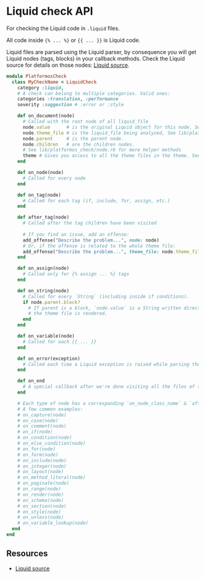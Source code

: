 # Liquid check API

For checking the Liquid code in `.liquid` files.

All code inside `{% ... %}` or `{{ ... }}` is Liquid code.

Liquid files are parsed using the Liquid parser, by consequence you will get Liquid nodes (tags, blocks) in your callback methods. Check the Liquid source for details on those nodes: [Liquid source][liquidsource].


```ruby
module PlatformosCheck
  class MyCheckName < LiquidCheck
    category :liquid,
    # A check can belong to multiple categories. Valid ones:
    categories :translation, :performance
    severity :suggestion # :error or :style

    def on_document(node)
      # Called with the root node of all liquid_file
      node.value      # is the original Liquid object for this node. See Liquid source code for details.
      node.theme_file # is the liquid_file being analyzed, See lib/platformos_check/liquid_file.rb.
      node.parent     # is the parent node.
      node.children   # are the children nodes.
      # See lib/platformos_check/node.rb for more helper methods
      theme # Gives you access to all the theme files in the theme. See lib/platformos_check/theme.rb.
    end

    def on_node(node)
      # Called for every node
    end

    def on_tag(node)
      # Called for each tag (if, include, for, assign, etc.)
    end

    def after_tag(node)
      # Called after the tag children have been visited
      
      # If you find an issue, add an offense:
      add_offense("Describe the problem...", node: node)
      # Or, if the offense is related to the whole theme file:
      add_offense("Describe the problem...", theme_file: node.theme_file)
    end

    def on_assign(node)
      # Called only for {% assign ... %} tags
    end

    def on_string(node)
      # Called for every `String` (including inside if conditions).
      if node.parent.block?
        # If parent is a block, `node.value` is a String written directly to the output when
        # the theme file is rendered.
      end
    end

    def on_variable(node)
      # Called for each {{ ... }}
    end

    def on_error(exception)
      # Called each time a Liquid exception is raised while parsing the theme file
    end

    def on_end
      # A special callback after we're done visiting all the files of the theme
    end

    # Each type of node has a corresponding `on_node_class_name` & `after_node_class_name`
    # A few common examples:
    # on_capture(node)
    # on_case(node)
    # on_comment(node)
    # on_if(node)
    # on_condition(node)
    # on_else_condition(node)
    # on_for(node)
    # on_form(node)
    # on_include(node)
    # on_integer(node)
    # on_layout(node)
    # on_method_literal(node)
    # on_paginate(node)
    # on_range(node)
    # on_render(node)
    # on_schema(node)
    # on_section(node)
    # on_style(node)
    # on_unless(node)
    # on_variable_lookup(node)
  end
end
```

## Resources

- [Liquid source][liquidsource]

[liquidsource]: https://github.com/Shopify/liquid/tree/master/lib/liquid
